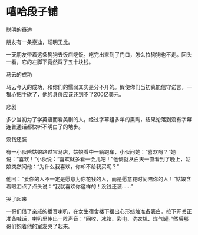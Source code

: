 # 嘻哈段子铺

聪明的泰迪 

朋友有一条泰迪，聪明无比。 

一天朋友带着这条狗狗去饭店吃饭。吃完出来到了门口，怎么拉狗狗也不走。回头一看，它的左脚下竟然踩了五十块钱。 

马云的成功 

马云今天的成功，和你们的懦弱其实是分不开的。假使你们当初真能信守诺言，一狠心把手砍了，他的身价应该还到不了200亿美元。 

悲剧 

多少当初为了学英语而看美剧的人，经过字幕组多年的熏陶，结果沦落到没有字幕连普通话都快听不明白了的地步。 

没钱还装 

有一小伙陪姑娘路过宝马店，姑娘看中一辆跑车，小伙问她：“喜欢吗？”她说：“喜欢！”小伙说：“喜欢就多看一会儿吧！”他俩就从白天一直看到了晚上，姑娘突然问他：“为什么我喜欢，你却不给我买呢？” 

他回：“爱你的人不一定是愿意为你花钱的人，而是愿意花时间陪你的人！”姑娘含着眼泪点了点头说：“我就喜欢你这样的！没钱还装……” 

哭了起来 

一哥们借了亲戚的播音喇叭，在女生宿舍楼下摆出心形蜡烛准备表白，按下开关正准备喊话，喇叭里传出一阵声音：“回收，冰箱、彩电、洗衣机、煤气罐。”然后那哥们抱着他的室友哭了起来。
